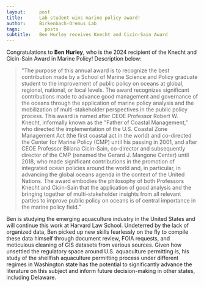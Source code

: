 ```yaml
---
layout:     post
title:      Lab student wins marine policy award!
author:     Birkenbach-Oremus Lab
tags: 		  posts
subtitle:  	Ben Hurley receives Knecht and Cicin-Sain Award
---
```

<!-- Start Writing Below in Markdown -->
Congratulations to **Ben Hurley**, who is the 2024 recipient of the Knecht and Cicin-Sain Award in Marine Policy! Description below:

>"The purpose of this annual award is to recognize the best contribution made by a School of Marine Science and Policy graduate student to the improvement of public policy on oceans at global, regional, national, or local levels. The award recognizes significant contributions made to advance good management and governance of the oceans through the application of marine policy analysis and the mobilization of multi-stakeholder perspectives in the public policy process. This award is named after CEOE Professor Robert W. Knecht, informally known as the "Father of Coastal Management," who directed the implementation of the U.S. Coastal Zone Management Act (the first coastal act in the world) and co-directed the Center for Marine Policy (CMP) until his passing in 2001, and after CEOE Professor Biliana Cicin-Sain, co-director and subsequently director of the CMP (renamed the Gerard J. Mangone Center) until 2018, who made significant contributions in the promotion of integrated ocean policies around the world and, in particular, in advancing the global oceans agenda in the context of the United Nations. The award embodies the philosophy of both Professors Knecht and Cicin-Sain that the application of good analysis and the bringing together of multi-stakeholder insights from all relevant parties to improve public policy on oceans is of central importance in the marine policy field."

Ben is studying the emerging aquaculture industry in the United States and will continue this work at Harvard Law School. Undeterred by the lack of organized data, Ben picked up new skills fearlessly on the fly to compile these data himself through document review, FOIA requests, and meticulous cleaning of GIS datasets from various sources. Given how unsettled the regulatory space around U.S. aquaculture permitting is, his study of the shellfish aquaculture permitting process under different regimes in Washington state has the potential to significantly advance the literature on this subject and inform future decision-making in other states, including Delaware.
